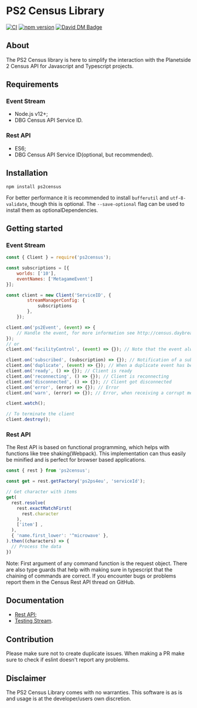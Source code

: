 # PS2 Census Library

[![CI](https://github.com/microwavekonijn/ps2census/workflows/CI/badge.svg)](https://github.com/microwavekonijn/ps2census/actions)
[![npm version](https://badge.fury.io/js/ps2census.svg)](https://www.npmjs.com/package/ps2census)
[![David DM Badge](https://david-dm.org/microwavekonijn/ps2census.svg)](https://david-dm.org/microwavekonijn/ps2census)

## About

The PS2 Census library is here to simplify the interaction with the Planetside 2 Census API for Javascript and Typescript projects.

## Requirements

### Event Stream
- Node.js v12+;
- DBG Census API Service ID.

### Rest API
- ES6;
- DBG Census API Service ID(optional, but recommended).

## Installation

```
npm install ps2census
```

For better performance it is recommended to install `bufferutil` and `utf-8-validate`, though this is optional. The
`--save-optional` flag can be used to install them as optionalDependencies.

## Getting started

### Event Stream

```js
const { Client } = require('ps2census');

const subscriptions = [{
    worlds: ['10'],
    eventNames: ['MetagameEvent']
}];

const client = new Client('ServiceID', {
        streamManagerConfig: {
            subscriptions
        },
    });

client.on('ps2Event', (event) => {
    // Handle the event, for more information see http://census.daybreakgames.com/#websocket-details
});
// or
client.on('facilityControl', (event) => {}); // Note that the event always starts with a lower case letter

client.on('subscribed', (subscription) => {}); // Notification of a subscription made by the event stream
client.on('duplicate', (event) => {}); // When a duplicate event has been received
client.on('ready', () => {}); // Client is ready
client.on('reconnecting', () => {}); // Client is reconnecting
client.on('disconnected', () => {}); // Client got disconnected
client.on('error', (error) => {}); // Error
client.on('warn', (error) => {}); // Error, when receiving a corrupt message

client.watch();

// To terminate the client
client.destroy();
```

### Rest API

The Rest API is based on functional programming, which helps with functions like tree shaking(Webpack).
This implementation can thus easily be minified and is perfect for browser based applications.

```js
const { rest } from 'ps2census';

const get = rest.getFactory('ps2ps4eu', 'serviceId');

// Get character with items
get(
  rest.resolve(
    rest.exactMatchFirst(
      rest.character
    ),
    ['item'] , 
  ),
  { 'name.first_lower': '^microwave' },
).then((characters) => {
  // Process the data
})
```

Note: First argument of any command function is the request object.
There are also type guards that help with making sure in typescript that the chaining of commands are correct.
If you encounter bugs or problems report them in the Census Rest API thread on GitHub.

## Documentation

- [Rest API](https://github.com/microwavekonijn/ps2census/tree/master/docs/Rest.md);
- [Testing Stream](https://github.com/microwavekonijn/ps2census/tree/master/docs/Testing.md).

## Contribution

Please make sure not to create duplicate issues. When making a PR make sure to check if eslint doesn't report any
problems.

## Disclaimer

The PS2 Census Library comes with no warranties. This software is as is and usage is at the developer/users own
discretion.
